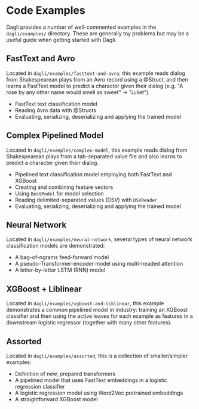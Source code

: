 # Code Examples
Dagli provides a number of well-commented examples in the `dagli/examples/` directory.  These are generally toy problems but may be a useful guide when getting started with Dagli.

## FastText and Avro
Located in `dagli/examples/fasttext-and-avro`, this example reads dialog from Shakespearean plays from an Avro record using a @Struct, and then learns a FastText model to predict a character given their dialog (e.g. "A rose by any other name would smell as sweet" -> "Juliet").
- FastText text classification model
- Reading Avro data with @Structs
- Evaluating, serializing, deserializing and applying the trained model

## Complex Pipelined Model
Located in `dagli/examples/complex-model`, this example reads dialog from Shakespearean plays from a tab-separated value file and also learns to predict a character given their dialog.
- Pipelined text classification model employing both FastText and XGBoost
- Creating and combining feature vectors
- Using `BestModel` for model selection
- Reading delimited-separated values (DSV) with `DSVReader`
- Evaluating, serializing, deserializing and applying the trained model

## Neural Network
Located in `dagli/examples/neural-network`, several types of neural network classification models are demonstrated:
- A bag-of-ngrams feed-forward model
- A pseudo-Transformer-encoder model using multi-headed attention
- A letter-by-letter LSTM (RNN) model

## XGBoost + Liblinear
Located in `dagli/examples/xgboost-and-liblinear`, this example demonstrates a common pipelined model in industry: training an XGBoost classifier and then using the active leaves for each example as features in a downstream logistic regressor (together with many other features).

## Assorted
Located in `dagli/examples/assorted`, this is a collection of smaller/simpler examples:
- Definition of new, prepared transformers
- A pipelined model that uses FastText embeddings in a logistic regression classifier
- A logistic regression model using Word2Vec pretrained embeddings
- A straightforward XGBoost model